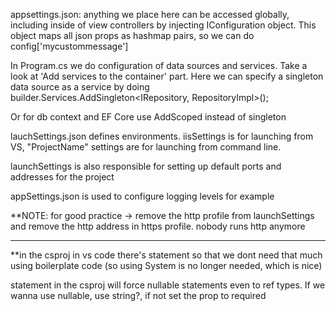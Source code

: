 appsettings.json: anything we place here can be accessed globally, including inside of view controllers by injecting IConfiguration object. This object maps all json props as hashmap pairs, so we can do config['mycustommessage']

In Program.cs we do configuration of data sources and services. Take a look at 'Add services to the container' part. Here we can specify a singleton data source as a service by doing builder.Services.AddSingleton<IRepository, RepositoryImpl>();

Or for db context and EF Core use AddScoped instead of singleton

lauchSettings.json defines environments. iisSettings is for launching from VS, "ProjectName" settings are for launching from command line.

launchSettings is also responsible for setting up default ports and addresses for the project

appSettings.json is used to configure logging levels for example

**NOTE: for good practice -> remove the http profile from launchSettings and remove the http address in https profile. nobody runs http anymore


------------------------------

**in the csproj in vs code there's <ImplicitUsings> statement so that we dont need that much using boilerplate code (so using System is no longer needed, which is nice)

<nullable> statement in the csproj will force nullable statements even to ref types. If we wanna use nullable, use string?, if not set the prop to required

